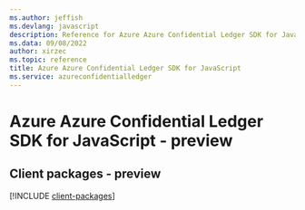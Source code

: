 ```yaml
---
ms.author: jeffish
ms.devlang: javascript
description: Reference for Azure Azure Confidential Ledger SDK for JavaScript
ms.data: 09/08/2022
author: xirzec
ms.topic: reference
title: Azure Azure Confidential Ledger SDK for JavaScript
ms.service: azureconfidentialledger
---
```

# Azure Azure Confidential Ledger SDK for JavaScript - preview

## Client packages - preview
[!INCLUDE [client-packages](azure-confidential-ledger-client-index.md)]
